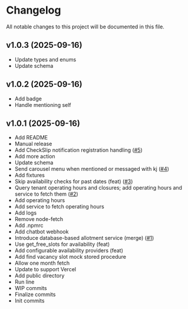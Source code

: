 # Changelog

All notable changes to this project will be documented in this file.
## v1.0.3 (2025-09-16)

- Update types and enums
- Update schema

## v1.0.2 (2025-09-16)

- Add badge
- Handle mentioning self


## v1.0.1 (2025-09-16)

- Add README
- Manual release
- Add CheckSlip notification registration handling ([#5](https://github.com/kaojai-ai/chatbot-webhook/pull/5))
- Add more action
- Update schema
- Send carousel menu when mentioned or messaged with kj ([#4](https://github.com/kaojai-ai/chatbot-webhook/pull/4))
- Add fixtures
- Skip availability checks for past dates (feat) ([#3](https://github.com/kaojai-ai/chatbot-webhook/pull/3))
- Query tenant operating hours and closures; add operating hours and service to fetch them ([#2](https://github.com/kaojai-ai/chatbot-webhook/pull/2))
- Add operating hours
- Add service to fetch operating hours
- Add logs
- Remove node-fetch
- Add .npmrc
- Add chatbot webhook
- Introduce database-based allotment service (merge) ([#1](https://github.com/kaojai-ai/chatbot-webhook/pull/1))
- Use get_free_slots for availability (feat)
- Add configurable availability providers (feat)
- Add find vacancy slot mock stored procedure
- Allow one month fetch
- Update to support Vercel
- Add public directory
- Run line
- WIP commits
- Finalize commits
- Init commits

